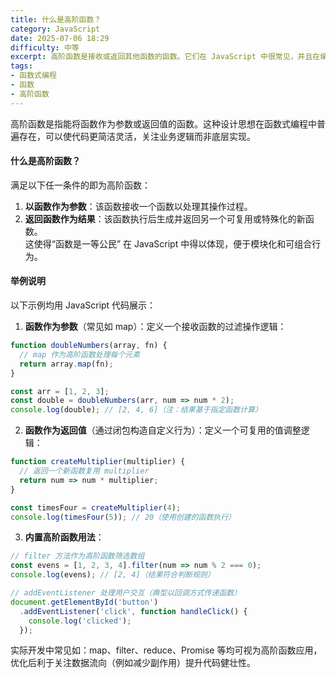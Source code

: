 ```yaml
---
title: 什么是高阶函数？
category: JavaScript
date: 2025-07-06 18:29
difficulty: 中等
excerpt: 高阶函数是接收或返回其他函数的函数。它们在 JavaScript 中很常见，并且在编程中能提高代码的模块化和可复用性。
tags:
- 函数式编程
- 函数
- 高阶函数
---
```

高阶函数是指能将函数作为参数或返回值的函数。这种设计思想在函数式编程中普遍存在，可以使代码更简洁灵活，关注业务逻辑而非底层实现。  
  
#### 什么是高阶函数？

满足以下任一条件的即为高阶函数：  
1. **以函数作为参数**：该函数接收一个函数以处理其操作过程。  
2. **返回函数作为结果**：该函数执行后生成并返回另一个可复用或特殊化的新函数。  
这使得“函数是一等公民” 在 JavaScript 中得以体现，便于模块化和可组合行为。  
  
#### 举例说明

以下示例均用 JavaScript 代码展示：  
1. **函数作为参数**（常见如 map）：定义一个接收函数的过滤操作逻辑：  

```javascript
function doubleNumbers(array, fn) {
  // map 作为高阶函数处理每个元素
  return array.map(fn);
}

const arr = [1, 2, 3];
const double = doubleNumbers(arr, num => num * 2);
console.log(double); // [2, 4, 6]（注：结果基于指定函数计算）
```  
2. **函数作为返回值**（通过闭包构造自定义行为）：定义一个可复用的值调整逻辑：  

```javascript
function createMultiplier(multiplier) {
  // 返回一个新函数复用 multiplier
  return num => num * multiplier;
}

const timesFour = createMultiplier(4);
console.log(timesFour(5)); // 20（使用创建的函数执行）
```  
3. **内置高阶函数用法**：  

```javascript
// filter 方法作为高阶函数筛选数组
const evens = [1, 2, 3, 4].filter(num => num % 2 === 0);
console.log(evens); // [2, 4]（结果符合判断规则）

// addEventListener 处理用户交互（典型以回调方式传递函数）
document.getElementById('button')
  .addEventListener('click', function handleClick() {
    console.log('clicked');
  });
```  

实际开发中常见如：map、filter、reduce、Promise 等均可视为高阶函数应用，优化后利于关注数据流向（例如减少副作用）提升代码健壮性。
